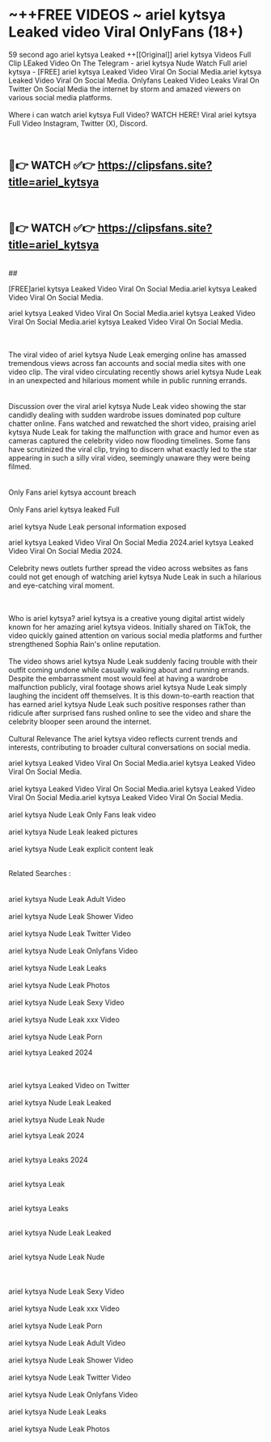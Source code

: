 # ~++FREE VIDEOS ~ ariel kytsya Leaked video Viral OnlyFans (18+)<br>


59 second ago ariel kytsya Leaked ++[[Original]] ariel kytsya Videos Full Clip LEaked Video On The Telegram  - ariel kytsya Nude  Watch Full ariel kytsya - [FREE] ariel kytsya Leaked Video Viral On Social Media.ariel kytsya Leaked Video Viral On Social Media.   Onlyfans Leaked Video Leaks Viral On Twitter On Social Media the internet by storm and amazed viewers on various social media platforms. <br><br>
Where i can watch ariel kytsya Full Video? WATCH HERE! Viral ariel kytsya Full Video Instagram, Twitter (X), Discord. <br>


 <br>

##  🔴👉 WATCH ✅👉  <a href="https://clipsfans.site?title=ariel_kytsya&ref=git">https://clipsfans.site?title=ariel_kytsya</a> <br>
  <br>

##  🔴👉 WATCH ✅👉  <a href="https://clipsfans.site?title=ariel_kytsya&ref=git">https://clipsfans.site?title=ariel_kytsya</a> <br>
  <br>
  ##



[FREE]ariel kytsya Leaked Video Viral On Social Media.ariel kytsya Leaked Video Viral On Social Media. <br>

ariel kytsya Leaked Video Viral On Social Media.ariel kytsya Leaked Video Viral On Social Media.ariel kytsya Leaked Video Viral On Social Media. <br>


  <br>

  <br>
The viral video of ariel kytsya Nude Leak emerging online has amassed tremendous views across fan accounts and social media sites with one video clip. The viral video circulating recently shows ariel kytsya Nude Leak in an unexpected and hilarious moment while in public running errands.<br>
<br>


<br>
Discussion over the viral ariel kytsya Nude Leak video showing the star candidly dealing with sudden wardrobe issues dominated pop culture chatter online. Fans watched and rewatched the short video, praising ariel kytsya Nude Leak for taking the malfunction with grace and humor even as cameras captured the celebrity video now flooding timelines. Some fans have scrutinized the viral clip, trying to discern what exactly led to the star appearing in such a silly viral video, seemingly unaware they were being filmed.<br>
<br>
<br> 
Only Fans ariel kytsya account breach<br>
<br>
Only Fans ariel kytsya leaked Full <br>
<br>
ariel kytsya Nude Leak personal information exposed<br>

ariel kytsya Leaked Video Viral On Social Media 2024.ariel kytsya Leaked Video Viral On Social Media 2024. <br>
<br>
Celebrity news outlets further spread the video across websites as fans could not get enough of watching ariel kytsya Nude Leak in such a hilarious and eye-catching viral moment.<br>
<br>

<br>
Who is ariel kytsya? ariel kytsya is a creative young digital artist widely known for her amazing ariel kytsya videos. Initially shared on TikTok, the video quickly gained attention on various social media platforms and further strengthened Sophia Rain's online reputation.<br>
<br>
The video shows ariel kytsya Nude Leak suddenly facing trouble with their outfit coming undone while casually walking about and running errands. Despite the embarrassment most would feel at having a wardrobe malfunction publicly, viral footage shows ariel kytsya Nude Leak simply laughing the incident off themselves. It is this down-to-earth reaction that has earned ariel kytsya Nude Leak such positive responses rather than ridicule after surprised fans rushed online to see the video and share the celebrity blooper seen around the internet.<br>
<br>
Cultural Relevance The ariel kytsya video reflects current trends and interests, contributing to broader cultural conversations on social media.<br>

ariel kytsya Leaked Video Viral On Social Media.ariel kytsya Leaked Video Viral On Social Media.<br>
<br>
ariel kytsya Leaked Video Viral On Social Media.ariel kytsya Leaked Video Viral On Social Media.ariel kytsya Leaked Video Viral On Social Media.<br>
<br>
ariel kytsya Nude Leak Only Fans leak video<br>
<br>
ariel kytsya Nude Leak leaked pictures<br>
<br>
ariel kytsya Nude Leak explicit content leak<br>


<br>
Related Searches :<br>
<br>

<br>
ariel kytsya Nude Leak Adult Video<br>
<br>
ariel kytsya Nude Leak Shower Video<br>
<br>
ariel kytsya Nude Leak Twitter Video<br>
<br>
ariel kytsya Nude Leak Onlyfans Video<br>
<br>
ariel kytsya Nude Leak Leaks<br>
<br>
ariel kytsya Nude Leak Photos<br>

<br>
ariel kytsya Nude Leak Sexy Video<br>
<br>
ariel kytsya Nude Leak xxx Video<br>
<br>
ariel kytsya Nude Leak Porn<br>

ariel kytsya  Leaked 2024 <br> <br>
<br>

ariel kytsya Leaked Video on Twitter <br>
<br>
ariel kytsya Nude Leak Leaked<br>
<br>
ariel kytsya Nude Leak Nude<br>


ariel kytsya  Leak 2024 <br> <br>



ariel kytsya  Leaks 2024 <br> <br>



 
ariel kytsya  Leak<br> <br>



ariel kytsya  Leaks<br> <br>


ariel kytsya Nude Leak Leaked<br> <br>

ariel kytsya Nude Leak Nude<br> <br>
<br> <br>
ariel kytsya Nude Leak Sexy Video
<br> <br>
ariel kytsya Nude Leak xxx Video
<br> <br>
ariel kytsya Nude Leak Porn
<br> <br>
ariel kytsya Nude Leak Adult Video
<br> <br>
ariel kytsya Nude Leak Shower Video
<br> <br>
ariel kytsya Nude Leak Twitter Video
<br> <br>
ariel kytsya Nude Leak Onlyfans Video
<br> <br>
ariel kytsya Nude Leak Leaks
<br> <br>
ariel kytsya Nude Leak Photos






</p>




 



</p>










